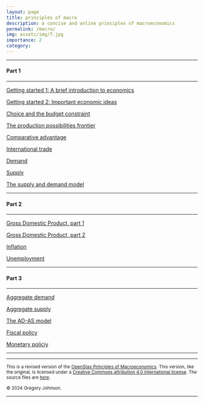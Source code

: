 ```yaml
---
layout: page
title: principles of macro
description: a concise and online principles of macroeconomics 
permalink: /macro/
img: assets/img/7.jpg
importance: 2
category:
---
```


---
#### Part 1
---

[Getting started 1: A brief introduction to economics](/macro/intro1/)

[Getting started 2: Important economic ideas](/macro/intro2)

[Choice and the budget constraint](/macro/constraint/)

[The production possibilities frontier](/macro/ppf/)

[Comparative advantage](/macro/advantage/)

[International trade](/macro/trade/)

[Demand](/macro/demand/)

[Supply](/macro/supply/)

[The supply and demand model](/macro/supply_and_demand/)

---
#### Part 2
---

[Gross Domestic Product, part 1](/macro/gdp_1/)

[Gross Domestic Product, part 2](/macro/gdp_2/)

[Inflation]()

[Unemployment]()

---
#### Part 3
---

[Aggregate demand]()

[Aggregate supply]()

[The AD-AS model]()

[Fiscal policy]()

[Monetary policiy]()

---
---

<small>This is a revised version of the [OpenStax Principles of Macroeconomics](https://openstax.org/details/books/principles-macroeconomics-3e). This version, like the original, is licensed under a [Creative Commons attribution 4.0 International license](https://creativecommons.org/licenses/by/4.0/). The source files are [here](https://github.com/loighic/loighic.github.io/tree/main/_pages/macro).</small>

<small>&copy; 2024 Gregory Johnson.</small>

---